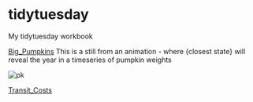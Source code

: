 # tidytuesday
My tidytuesday workbook

[Big_Pumpkins](https://github.com/jazwilson/tidytuesday/tree/main/Big_pumpkins)
This is a still from an animation - where {closest state} will reveal the year in a timeseries of pumpkin weights

![pk](https://user-images.githubusercontent.com/82067584/138546547-47ca65fc-2b51-4f72-8787-9528ba9a12ba.png)

[Transit_Costs](https://github.com/jazwilson/tidytuesday/tree/main/Transit_costs)
